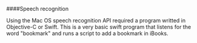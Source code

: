 ####Speech recognition

Using the Mac OS speech recognition API required a program writted in Objective-C or Swift. This is a very basic swift program that listens for the word "bookmark" and runs a script to add a bookmark in iBooks.
